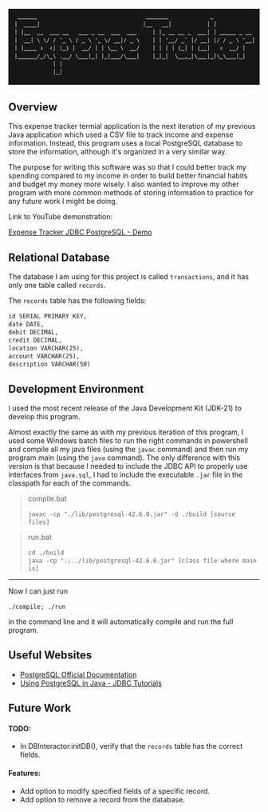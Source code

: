 ![Title Banner - Expense Tracker](./titleBanner.png)

## Overview

This expense tracker termial application is the next iteration of my previous Java application
which used a CSV file to track income and expense information. Instead, this program uses a
local PostgreSQL database to store the information, although it's organized in a very similar
way.

The purpose for writing this software was so that I could better track my spending compared to my
income in order to build better financial habits and budget my money more wisely. I also wanted
to improve my other program with more common methods of storing information to practice for any
future work I might be doing.

Link to YouTube demonstration:

[Expense Tracker JDBC PostgreSQL - Demo](https://youtu.be/n8u5SfMi4Ik)

## Relational Database

The database I am using for this project is called `transactions`, and it has only one table called `records`.

The `records` table has the following fields:

```
id SERIAL PRIMARY KEY,
date DATE,
debit DECIMAL,
credit DECIMAL,
location VARCHAR(25),
account VARCHAR(25),
description VARCHAR(50)
```

## Development Environment

I used the most recent release of the Java Development Kit (JDK-21) to develop this program.

Almost exactly the same as with my previous iteration of this program, I used some Windows batch
files to run the right commands in powershell and compile all my java files (using the `javac`
command) and then run my program main (using the `java` command). The only difference with this
version is that because I needed to include the JDBC API to properly use interfaces from
`java.sql`, I had to include the executable `.jar` file in the classpath for each of the commands.

> compile.bat
>
> ```
> javac -cp "./lib/postgresql-42.6.0.jar" -d ./build [source files]
> ```

> run.bat
>
> ```
> cd ./build
> java -cp ".;../lib/postgresql-42.6.0.jar" [class file where main is]
> ```

---

Now I can just run

```
./compile; ./run
```

in the command line and it will automatically compile and run the full program.

## Useful Websites

- [PostgreSQL Official Documentation](https://www.postgresql.org/docs/current/sql.html)
- [Using PostgreSQL in Java - JDBC Tutorials](https://www.postgresqltutorial.com/postgresql-jdbc/)

## Future Work

#### TODO:

- In DBInteractor.initDB(), verify that the `records` table has the correct fields.

#### Features:

- Add option to modify specified fields of a specific record.
- Add option to remove a record from the database.
